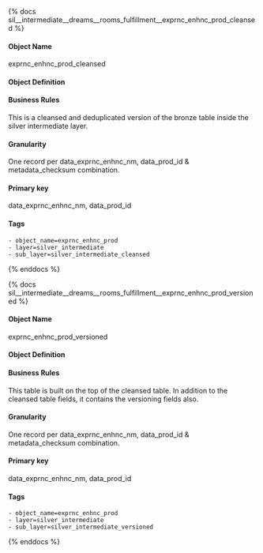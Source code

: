 {% docs sil__intermediate__dreams__rooms_fulfillment__exprnc_enhnc_prod_cleansed %}

#### Object Name
exprnc_enhnc_prod_cleansed

#### Object Definition


#### Business Rules
This is a cleansed and deduplicated version of the bronze table inside the silver intermediate layer.

#### Granularity
One record per data_exprnc_enhnc_nm, data_prod_id & metadata_checksum combination.

#### Primary key
data_exprnc_enhnc_nm, data_prod_id

#### Tags
    - object_name=exprnc_enhnc_prod
    - layer=silver_intermediate
    - sub_layer=silver_intermediate_cleansed

{% enddocs %}

{% docs sil__intermediate__dreams__rooms_fulfillment__exprnc_enhnc_prod_versioned %}

#### Object Name
exprnc_enhnc_prod_versioned

#### Object Definition


#### Business Rules
This table is built on the top of the cleansed table. In addition to the cleansed table fields, it contains the versioning fields also.

#### Granularity
One record per data_exprnc_enhnc_nm, data_prod_id & metadata_checksum combination.

#### Primary key
data_exprnc_enhnc_nm, data_prod_id

#### Tags
    - object_name=exprnc_enhnc_prod
    - layer=silver_intermediate
    - sub_layer=silver_intermediate_versioned

{% enddocs %}